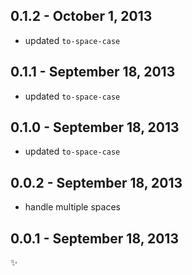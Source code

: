0.1.2 - October 1, 2013
-----------------------
* updated `to-space-case`

0.1.1 - September 18, 2013
--------------------------
* updated `to-space-case`

0.1.0 - September 18, 2013
--------------------------
* updated `to-space-case`

0.0.2 - September 18, 2013
--------------------------
* handle multiple spaces

0.0.1 - September 18, 2013
--------------------------
:sparkles: